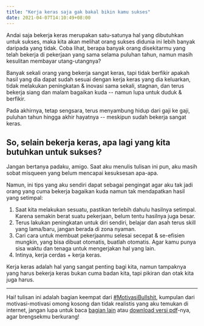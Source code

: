 ```yaml
---
title: "Kerja keras saja gak bakal bikin kamu sukses"
date: 2021-04-07T14:10:49+08:00
---
```


Andai saja bekerja keras merupakan satu-satunya hal yang dibutuhkan untuk sukses, maka kita akan melihat orang sukses didunia ini lebih banyak daripada yang tidak. Coba lihat, berapa banyak orang disekitarmu yang telah bekerja di pekerjaan yang sama selama puluhan tahun, namun masih kesulitan membayar utang-utangnya?

Banyak sekali orang yang bekerja sangat keras, tapi tidak berfikir apakah hasil yang dia dapat sudah sesuai dengan kerja keras yang dia keluarkan, tidak melakukan peningkatan & inovasi sama sekali, stagnan, dan terus bekerja siang dan malam bagaikan kuda -- namun lupa untuk duduk & berfikir.

Pada akhirnya, tetap sengsara, terus menyambung hidup dari gaji ke gaji, puluhan tahun hingga akhir hayatnya -- meskipun sudah bekerja sangat keras.

## So, selain bekerja keras, apa lagi yang kita butuhkan untuk sukses?

Jangan bertanya padaku, amigo. Saat aku menulis tulisan ini pun, aku masih sobat misqueen yang belum mencapai kesuksesan apa-apa. 

Namun, ini tips yang aku sendiri dapat sebagai pengingat agar aku tak jadi orang yang cuma bekerja bagaikan kuda namun tak mendapatkan hasil yang setimpal:

1. Saat kita melakukan sesuatu, pastikan terlebih dahulu hasilnya setimpal. Karena semakin berat suatu pekerjaan, belum tentu hasilnya juga besar.
2. Terus lakukan peningkatan untuk diri sendiri, belajar dan asah terus skill yang lama/baru, jangan berada di zona nyaman.
3. Cari cara untuk membuat pekerjaanmu selesai secepat & se-efisien mungkin, yang bisa dibuat otomatis, buatlah otomatis. Agar kamu punya sisa waktu dan tenaga untuk mengerjakan hal yang lain.
4. Intinya, kerja cerdas + kerja keras.

Kerja keras adalah hal yang sangat penting bagi kita, namun tampaknya yang harus bekerja keras bukan cuma badan kita, tapi pikiran dan otak kita juga harus.

---

Hai! tulisan ini adalah bagian keempat dari [#MotivasiBullshit](/motivasi-bullshit/), kumpulan dari motivasi-motivasi omong kosong dan tidak realistis yang aku temukan di internet, jangan lupa untuk baca [bagian lain](/motivasi-bullshit/) atau [download versi pdf](https://www.dropbox.com/s/8ofiv8rzozttwp7/motivasibullshit.pdf?dl=0/)-nya, agar brengsekmu berkurang!